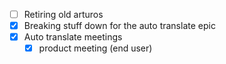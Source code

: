 * [ ] Retiring old arturos  
* [x] Breaking stuff down for the auto translate epic
* [x] Auto translate meetings
  * [x] product meeting (end user)
